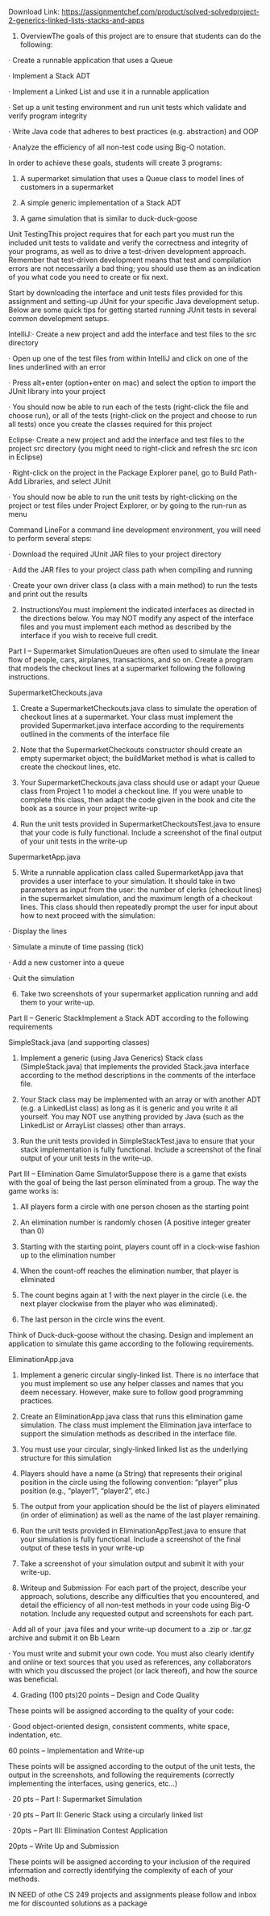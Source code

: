 Download Link: https://assignmentchef.com/product/solved-solvedproject-2-generics-linked-lists-stacks-and-apps
<br>
1. OverviewThe goals of this project are to ensure that students can do the following:

· Create a runnable application that uses a Queue

· Implement a Stack ADT

· Implement a Linked List and use it in a runnable application

· Set up a unit testing environment and run unit tests which validate and verify program integrity

· Write Java code that adheres to best practices (e.g. abstraction) and OOP

· Analyze the efficiency of all non-test code using Big-O notation.

In order to achieve these goals, students will create 3 programs:

1. A supermarket simulation that uses a Queue class to model lines of customers in a supermarket

2. A simple generic implementation of a Stack ADT

3. A game simulation that is similar to duck-duck-goose

Unit TestingThis project requires that for each part you must run the included unit tests to validate and verify the correctness and integrity of your programs, as well as to drive a test-driven development approach. Remember that test-driven development means that test and compilation errors are not necessarily a bad thing; you should use them as an indication of you what code you need to create or fix next.

Start by downloading the interface and unit tests files provided for this assignment and setting-up JUnit for your specific Java development setup. Below are some quick tips for getting started running JUnit tests in several common development setups.

IntelliJ:· Create a new project and add the interface and test files to the src directory

· Open up one of the test files from within IntelliJ and click on one of the lines underlined with an error

· Press alt+enter (option+enter on mac) and select the option to import the JUnit library into your project

· You should now be able to run each of the tests (right-click the file and choose run), or all of the tests (right-click on the project and choose to run all tests) once you create the classes required for this project

Eclipse· Create a new project and add the interface and test files to the project src directory (you might need to right-click and refresh the src icon in Eclipse)

· Right-click on the project in the Package Explorer panel, go to Build Path-Add Libraries, and select JUnit

· You should now be able to run the unit tests by right-clicking on the project or test files under Project Explorer, or by going to the run-run as menu

Command LineFor a command line development environment, you will need to perform several steps:

· Download the required JUnit JAR files to your project directory

· Add the JAR files to your project class path when compiling and running

· Create your own driver class (a class with a main method) to run the tests and print out the results

2. InstructionsYou must implement the indicated interfaces as directed in the directions below. You may NOT modify any aspect of the interface files and you must implement each method as described by the interface if you wish to receive full credit.

Part I – Supermarket SimulationQueues are often used to simulate the linear flow of people, cars, airplanes, transactions, and so on. Create a program that models the checkout lines at a supermarket following the following instructions.

SupermarketCheckouts.java

1. Create a SupermarketCheckouts.java class to simulate the operation of checkout lines at a supermarket. Your class must implement the provided Supermarket.java interface according to the requirements outlined in the comments of the interface file

2. Note that the SupermarketCheckouts constructor should create an empty supermarket object; the buildMarket method is what is called to create the checkout lines, etc.

3. Your SupermarketCheckouts.java class should use or adapt your Queue class from Project 1 to model a checkout line. If you were unable to complete this class, then adapt the code given in the book and cite the book as a source in your project write-up

4. Run the unit tests provided in SupermarketCheckoutsTest.java to ensure that your code is fully functional. Include a screenshot of the final output of your unit tests in the write-up

SupermarketApp.java

5. Write a runnable application class called SupermarketApp.java that provides a user interface to your simulation. It should take in two parameters as input from the user: the number of clerks (checkout lines) in the supermarket simulation, and the maximum length of a checkout lines. This class should then repeatedly prompt the user for input about how to next proceed with the simulation:

· Display the lines

· Simulate a minute of time passing (tick)

· Add a new customer into a queue

· Quit the simulation

6. Take two screenshots of your supermarket application running and add them to your write-up.

Part II – Generic StackImplement a Stack ADT according to the following requirements

SimpleStack.java (and supporting classes)

1. Implement a generic (using Java Generics) Stack class (SimpleStack.java) that implements the provided Stack.java interface according to the method descriptions in the comments of the interface file.

2. Your Stack class may be implemented with an array or with another ADT (e.g. a LinkedList class) as long as it is generic and you write it all yourself. You may NOT use anything provided by Java (such as the LinkedList or ArrayList classes) other than arrays.

3. Run the unit tests provided in SimpleStackTest.java to ensure that your stack implementation is fully functional. Include a screenshot of the final output of your unit tests in the write-up.

Part III – Elimination Game SimulatorSuppose there is a game that exists with the goal of being the last person eliminated from a group. The way the game works is:

1. All players form a circle with one person chosen as the starting point

2. An elimination number is randomly chosen (A positive integer greater than 0)

3. Starting with the starting point, players count off in a clock-wise fashion up to the elimination number

4. When the count-off reaches the elimination number, that player is eliminated

5. The count begins again at 1 with the next player in the circle (i.e. the next player clockwise from the player who was eliminated).

6. The last person in the circle wins the event.

Think of Duck-duck-goose without the chasing. Design and implement an application to simulate this game according to the following requirements.

EliminationApp.java

1. Implement a generic circular singly-linked list. There is no interface that you must implement so use any helper classes and names that you deem necessary. However, make sure to follow good programming practices.

2. Create an EliminationApp.java class that runs this elimination game simulation. The class must implement the Elimination.java interface to support the simulation methods as described in the interface file.

3. You must use your circular, singly-linked linked list as the underlying structure for this simulation

4. Players should have a name (a String) that represents their original position in the circle using the following convention: “player” plus position (e.g., “player1”, “player2”, etc.)

5. The output from your application should be the list of players eliminated (in order of elimination) as well as the name of the last player remaining.

6. Run the unit tests provided in EliminationAppTest.java to ensure that your simulation is fully functional. Include a screenshot of the final output of these tests in your write-up

7. Take a screenshot of your simulation output and submit it with your write-up.

3. Writeup and Submission· For each part of the project, describe your approach, solutions, describe any difficulties that you encountered, and detail the efficiency of all non-test methods in your code using Big-O notation. Include any requested output and screenshots for each part.

· Add all of your .java files and your write-up document to a .zip or .tar.gz archive and submit it on Bb Learn

· You must write and submit your own code. You must also clearly identify and online or text sources that you used as references, any collaborators with which you discussed the project (or lack thereof), and how the source was beneficial.

4. Grading (100 pts)20 points – Design and Code Quality

These points will be assigned according to the quality of your code:

· Good object-oriented design, consistent comments, white space, indentation, etc.

60 points – Implementation and Write-up

These points will be assigned according to the output of the unit tests, the output in the screenshots, and following the requirements (correctly implementing the interfaces, using generics, etc…)

· 20 pts – Part I: Supermarket Simulation

· 20 pts – Part II: Generic Stack using a circularly linked list

· 20pts – Part III: Elimination Contest Application

20pts – Write Up and Submission

These points will be assigned according to your inclusion of the required information and correctly identifying the complexity of each of your methods.

IN NEED of othe CS 249 projects and assignments please follow and inbox me for discounted solutions as a package